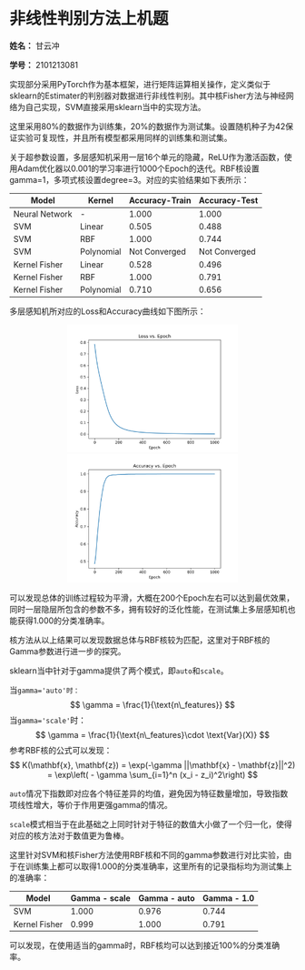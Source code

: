 # 非线性判别方法上机题

**姓名：** 甘云冲

**学号：** 2101213081

实现部分采用PyTorch作为基本框架，进行矩阵运算相关操作，定义类似于sklearn的Estimater的判别器对数据进行非线性判别。其中核Fisher方法与神经网络为自己实现，SVM直接采用sklearn当中的实现方法。

这里采用80%的数据作为训练集，20%的数据作为测试集。设置随机种子为42保证实验可复现性，并且所有模型都采用同样的训练集和测试集。

关于超参数设置，多层感知机采用一层16个单元的隐藏，ReLU作为激活函数，使用Adam优化器以0.001的学习率进行1000个Epoch的迭代。RBF核设置gamma=1，多项式核设置degree=3。对应的实验结果如下表所示：

| Model          | Kernel     | Accuracy-Train | Accuracy-Test |
| -------------- | ---------- | -------------- | ------------- |
| Neural Network | -          | 1.000          | 1.000         |
| SVM            | Linear     | 0.505          | 0.488         |
| SVM            | RBF        | 1.000          | 0.744         |
| SVM            | Polynomial | Not Converged  | Not Converged |
| Kernel Fisher  | Linear     | 0.528          | 0.496         |
| Kernel Fisher  | RBF        | 1.000          | 0.791         |
| Kernel Fisher  | Polynomial | 0.710          | 0.656         |

多层感知机所对应的Loss和Accuracy曲线如下图所示：

<center class="half">
  <img src="nn_loss.png" width="300"/>
  <img src="nn_accuracy.png" width="300"/>
</center>

可以发现总体的训练过程较为平滑，大概在200个Epoch左右可以达到最优效果，同时一层隐层所包含的参数不多，拥有较好的泛化性能，在测试集上多层感知机也能获得1.000的分类准确率。

核方法从以上结果可以发现数据总体与RBF核较为匹配，这里对于RBF核的Gamma参数进行进一步的探究。

sklearn当中针对于gamma提供了两个模式，即`auto`和`scale`。

当`gamma='auto'时：`
$$
\gamma = \frac{1}{\text{n\_features}}
$$
当`gamma='scale'`时：
$$
\gamma = \frac{1}{\text{n\_features}\cdot \text{Var}(X)}
$$
参考RBF核的公式可以发现：
$$
K(\mathbf{x}, \mathbf{z}) = \exp(-\gamma ||\mathbf{x} - \mathbf{z}||^2) = \exp\left( - \gamma \sum_{i=1}^n (x_i - z_i)^2\right)
$$

`auto`情况下指数即对应各个特征差异的均值，避免因为特征数量增加，导致指数项线性增大，等价于作用更强gamma的情况。

`scale`模式相当于在此基础之上同时针对于特征的数值大小做了一个归一化，使得对应的核方法对于数值更为鲁棒。

这里针对SVM和核Fisher方法使用RBF核和不同的gamma参数进行对比实验，由于在训练集上都可以取得1.000的分类准确率，这里所有的记录指标均为测试集上的准确率：

| Model         | Gamma - scale | Gamma - auto | Gamma - 1.0 |
| ------------- | ------------- | ------------ | ----------- |
| SVM           | 1.000         | 0.976        | 0.744       |
| Kernel Fisher | 0.999         | 1.000        | 0.791       |

可以发现，在使用适当的gamma时，RBF核均可以达到接近100%的分类准确率。





